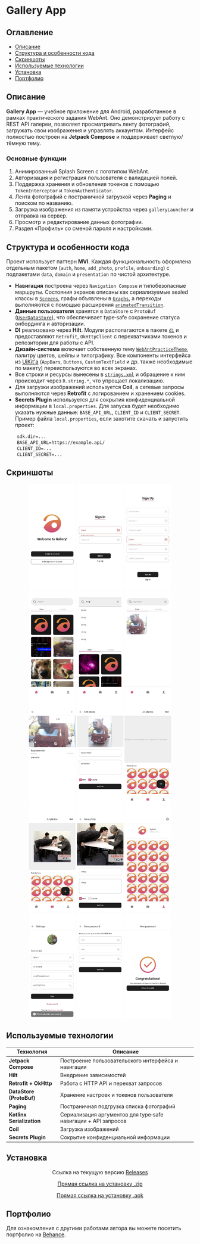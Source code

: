 # Gallery App

## Оглавление
- [Описание](#описание)
- [Структура и особенности кода](#структура-и-особенности-кода)
- [Скриншоты](#скриншоты)
- [Используемые технологии](#используемые-технологии)
- [Установка](#установка)
- [Портфолио](#портфолио)

## Описание
**Gallery App** — учебное приложение для Android, разработанное в рамках практического задания WebAnt. Оно демонстрирует работу с REST API галереи, позволяет просматривать ленту фотографий, загружать свои изображения и управлять аккаунтом. Интерфейс полностью построен на **Jetpack Compose** и поддерживает светлую/тёмную тему.

### Основные функции
1. Анимированный Splash Screen с логотипом WebAnt.
2. Авторизация и регистрация пользователя с валидацией полей.
3. Поддержка хранения и обновления токенов с помощью `TokenInterceptor` и `TokenAuthenticator`.
4. Лента фотографий с постраничной загрузкой через **Paging** и поиском по названию.
5. Загрузка изображения из памяти устройства через `galleryLauncher` и отправка на сервер.
6. Просмотр и редактирование данных фотографии.
7. Раздел «Профиль» со сменой пароля и настройками.

## Структура и особенности кода
Проект использует паттерн **MVI**. Каждая функциональность оформлена отдельным пакетом (`auth`, `home`, `add_photo`, `profile`, `onboarding`) с подпакетами `data`, `domain` и `presentation` по чистой архитектуре.

- **Навигация** построена через `Navigation Compose` и типобезопасные маршруты. Состояния экранов описаны как сериализуемые sealed классы в [`Screens`](app/src/main/java/bob/colbaskin/webantpractice/navigation/Screens.kt), графы объявлены в [`Graphs`](app/src/main/java/bob/colbaskin/webantpractice/navigation/Graphs.kt), а переходы выполняются с помощью расширения [`animatedTransition`](app/src/main/java/bob/colbaskin/webantpractice/navigation/animatedTransition.kt).
- **Данные пользователя** хранятся в `DataStore` с `ProtoBuf` ([`UserDataStore`](app/src/main/java/bob/colbaskin/webantpractice/common/user_prefs/data/local/datastore/UserDataSore.kt)), что обеспечивает type‑safe сохранение статуса онбординга и авторизации.
- **DI** реализовано через **Hilt**. Модули располагаются в пакете [`di`](app/src/main/java/bob/colbaskin/webantpractice/di) и предоставляют `Retrofit`, `OkHttpClient` с перехватчиками токенов и репозитории для работы с API.
- **Дизайн‑система** включает собственную тему [`WebAntPracticeTheme`](app/src/main/java/bob/colbaskin/webantpractice/common/design_system/theme/Theme.kt), палитру цветов, шейпы и типографику. Все компоненты интерфейса из [UiKit'а](https://www.figma.com/design/90x9N8TsvSJLx9eecN2zGr/iOS-Тестовое-Gallery?node-id=12685-2013&p=f&t=Ib96xtaazHErKtDj-0) (`AppBars`, `Buttons`, `CustomTextField` и др. также необходимые по макету)  переиспользуются во всех экранах.
- Все строки и ресурсы вынесены в [`strings.xml`](app/src/main/res/values/strings.xml) и обращение к ним происходит через `R.string.*`, что упрощает локализацию.
- Для загрузки изображений используется **Coil**, а сетевые запросы выполняются через **Retrofit** с логированием и хранением cookies.
- **Secrets Plugin** используется для сокрытия конфиденциальной информации в `local.properties`. Для запуска будет необходимо указать нужные данные: `BASE_API_URL`, `CLIENT_ID` и `CLIENT_SECRET`.
Пример файла `local.properties`, если захотите скачать и запустить проект:
```properties
    sdk.dir=...
    BASE_API_URL=https://example.api/
    CLIENT_ID=...
    CLIENT_SECRET=...
```

## Скриншоты
<p align="center">
  <img src="screenshots/1.jpg" width="125" />
  <img src="screenshots/2.jpg" width="125" />
  <img src="screenshots/3.jpg" width="125" />
  <img src="screenshots/4.jpg" width="125" />
  <img src="screenshots/5.jpg" width="125" />
  <img src="screenshots/6.jpg" width="125" />
  <img src="screenshots/7.jpg" width="125" />
  <img src="screenshots/8.jpg" width="125" />
  <img src="screenshots/9.jpg" width="125" />
  <img src="screenshots/10.jpg" width="125" />
  <img src="screenshots/11.jpg" width="125" />
  <img src="screenshots/12.jpg" width="125" />
  <img src="screenshots/13.jpg" width="125" />
  <img src="screenshots/14.jpg" width="125" />
  <img src="screenshots/15.jpg" width="125" />
</p>

## Используемые технологии
| Технология                    | Описание                                                       |
|-------------------------------|----------------------------------------------------------------|
| **Jetpack Compose**           | Построение пользовательского интерфейса и навигации            |
| **Hilt**                      | Внедрение зависимостей                                         |
| **Retrofit + OkHttp**         | Работа с HTTP API и перехват запросов                          |
| **DataStore (ProtoBuf)**      | Хранение настроек и токенов пользователя                       |
| **Paging**                    | Постраничная подгрузка списка фотографий                       |
| **Kotlinx Serialization**     | Сериализация аргументов для type‑safe навигации + API запросов |
| **Coil**                      | Загрузка изображений                                           |
| **Secrets Plugin**            | Сокрытие конфиденциальной информации                           |

## Установка

<p align="center">Ссылка на текущую версию <a href="https://github.com/bybuss/WebAntPractice/releases/tag/v1.0.0">Releases</a></p>
<p align="center"><a href="https://github.com/user-attachments/files/20852622/apk.zip">Прямая ссылка на установку .zip</a></p>
<p align="center"><a href="https://github.com/bybuss/WebAntPractice/blob/main/app/release/app-release.apk">Прямая ссылка на установку .apk</a></p>


## Портфолио
Для ознакомления с другими работами автора вы можете посетить портфолио на [Behance](https://www.behance.net/gallery/222004489/Android-Developer-Portfolio).